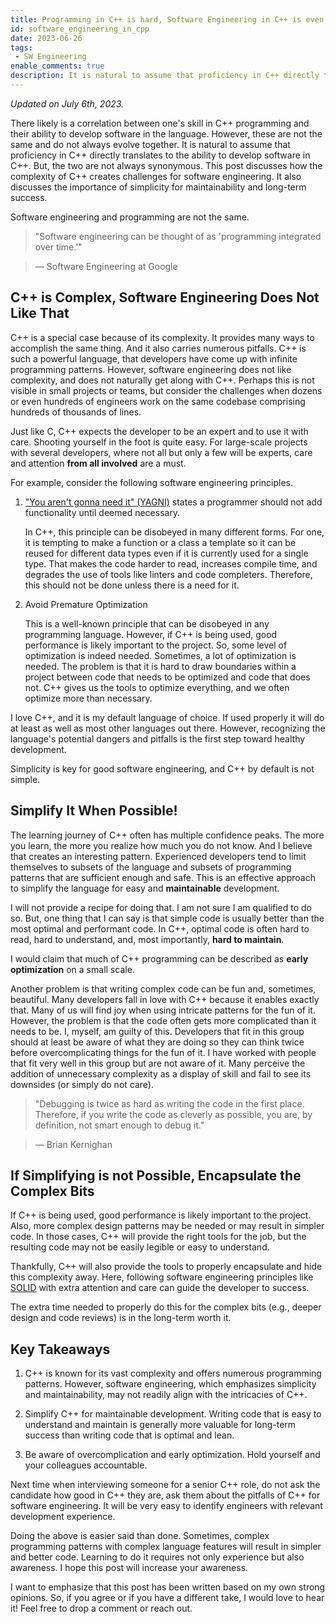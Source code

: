 ```yaml
---
title: Programming in C++ is hard, Software Engineering in C++ is even harder
id: software_engineering_in_cpp
date: 2023-06-26
tags:
 - SW Engineering
enable_comments: true
description: It is natural to assume that proficiency in C++ directly translates to the ability to develop software in the language. However, the two are not always synonymous. The complexities of C++ pose challenges for software engineering. Simplicity is important for maintainability and long-term success in software engineering.
---
```


*Updated on July 6th, 2023.*

There likely is a correlation between one's skill in C++ programming and their ability to develop software in the language. However, these are not the same and do not always evolve together. It is natural to assume that proficiency in C++ directly translates to the ability to develop software in C++. But, the two are not always synonymous. This post discusses how the complexity of C++ creates challenges for software engineering. It also discusses the importance of simplicity for maintainability and long-term success.

Software engineering and programming are not the same.

> "Software engineering can be thought of as 'programming integrated over time.'"

> — Software Engineering at Google


## C++ is Complex, Software Engineering Does Not Like That

C++ is a special case because of its complexity. It provides many ways to accomplish the same thing. And it also carries numerous pitfalls. C++ is such a powerful language, that developers have come up with infinite programming patterns. However, software engineering does not like complexity, and does not naturally get along with C++. Perhaps this is not visible in small projects or teams, but consider the challenges when dozens or even hundreds of engineers work on the same codebase comprising hundreds of thousands of lines.

Just like C, C++ expects the developer to be an expert and to use it with care. Shooting yourself in the foot is quite easy. For large-scale projects with several developers, where not all but only a few will be experts, care and attention **from all involved** are a must.

For example, consider the following software engineering principles.

1. ["You aren't gonna need it" (YAGNI)](https://en.wikipedia.org/wiki/You_aren%27t_gonna_need_it) states a programmer should not add functionality until deemed necessary.

   In C++, this principle can be disobeyed in many different forms. For one, it is tempting to make a function or a class a template so it can be reused for different data types even if it is currently used for a single type. That makes the code harder to read, increases compile time, and degrades the use of tools like linters and code completers. Therefore, this should not be done unless there is a need for it.

2. Avoid Premature Optimization

   This is a well-known principle that can be disobeyed in any programming language. However, if C++ is being used, good performance is likely important to the project. So, some level of optimization is indeed needed. Sometimes, a lot of optimization is needed. The problem is that it is hard to draw boundaries within a project between code that needs to be optimized and code that does not. C++ gives us the tools to optimize everything, and we often optimize more than necessary.

I love C++, and it is my default language of choice. If used properly it will do at least as well as most other languages out there. However, recognizing the language's potential dangers and pitfalls is the first step toward healthy development.

Simplicity is key for good software engineering, and C++ by default is not simple.


## Simplify It When Possible!

The learning journey of C++ often has multiple confidence peaks. The more you learn, the more you realize how much you do not know. And I believe that creates an interesting pattern. Experienced developers tend to limit themselves to subsets of the language and subsets of programming patterns that are sufficient enough and safe. This is an effective approach to simplify the language for easy and **maintainable** development.

I will not provide a recipe for doing that. I am not sure I am qualified to do so. But, one thing that I can say is that simple code is usually better than the most optimal and performant code. In C++, optimal code is often hard to read, hard to understand, and, most importantly, **hard to maintain**.

I would claim that much of C++ programming can be described as **early optimization** on a small scale.

Another problem is that writing complex code can be fun and, sometimes, beautiful. Many developers fall in love with C++ because it enables exactly that. Many of us will find joy when using intricate patterns for the fun of it. However, the problem is that the code often gets more complicated than it needs to be. I, myself, am guilty of this. Developers that fit in this group should at least be aware of what they are doing so they can think twice before overcomplicating things for the fun of it. I have worked with people that fit very well in this group but are not aware of it. Many perceive the addition of unnecessary complexity as a display of skill and fail to see its downsides (or simply do not care).

> "Debugging is twice as hard as writing the code in the first place. Therefore, if you write the code as cleverly as possible, you are, by definition, not smart enough to debug it."

> — Brian Kernighan


## If Simplifying is not Possible, Encapsulate the Complex Bits

If C++ is being used, good performance is likely important to the project. Also, more complex design patterns may be needed or may result in simpler code. In those cases, C++ will provide the right tools for the job, but the resulting code may not be easily legible or easy to understand.

Thankfully, C++ will also provide the tools to properly encapsulate and hide this complexity away. Here, following software engineering principles like [SOLID](https://en.wikipedia.org/wiki/SOLID) with extra attention and care can guide the developer to success.

The extra time needed to properly do this for the complex bits (e.g., deeper design and code reviews) is in the long-term worth it.


## Key Takeaways

1. C++ is known for its vast complexity and offers numerous programming patterns. However, software engineering, which emphasizes simplicity and maintainability, may not readily align with the intricacies of C++.

2. Simplify C++ for maintainable development. Writing code that is easy to understand and maintain is generally more valuable for long-term success than writing code that is optimal and lean.

3. Be aware of overcomplication and early optimization. Hold yourself and your colleagues accountable.

Next time when interviewing someone for a senior C++ role, do not ask the candidate how good in C++ they are, ask them about the pitfalls of C++ for software engineering. It will be very easy to identify engineers with relevant development experience.

Doing the above is easier said than done. Sometimes, complex programming patterns with complex language features will result in simpler and better code. Learning to do it requires not only experience but also awareness. I hope this post will increase your awareness.

I want to emphasize that this post has been written based on my own strong opinions. So, if you agree or if you have a different take, I would love to hear it! Feel free to drop a comment or reach out.
